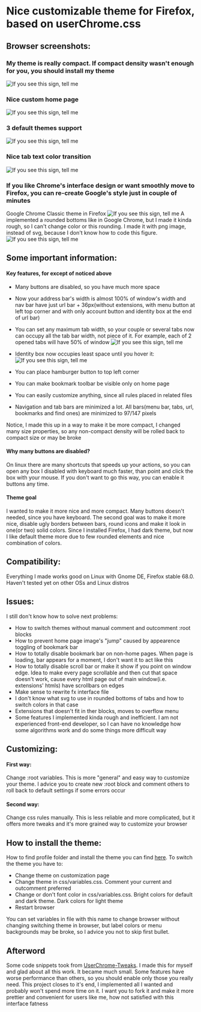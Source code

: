 # Nice customizable theme for Firefox, based on userChrome.css


## Browser screenshots:

### My theme is really compact. If compact density wasn't enough for you, you should install my theme
![If you see this sign, tell me](https://user-images.githubusercontent.com/31302079/62637735-9f5e4b00-b92b-11e9-9b96-4dcf83322434.png "Difference between compact density out-of-the-box and my compact density")

### Nice custom home page
![If you see this sign, tell me](https://user-images.githubusercontent.com/31302079/62637777-b43ade80-b92b-11e9-8b0f-ce8e7519a3ba.png "Home page")

### 3 default themes support
![If you see this sign, tell me](https://user-images.githubusercontent.com/31302079/62637816-c61c8180-b92b-11e9-94c1-d8e01fdea4e1.png "You can advance your favorite theme with my lines")

### Nice tab text color transition
![If you see this sign, tell me](https://user-images.githubusercontent.com/31302079/62637844-d2a0da00-b92b-11e9-8de0-0abdb73efda2.png "Active, hover, inactive and pending tabs have different text colors")

### If you like Chrome's interface design or want smoothly move to Firefox, you can re-create Google's style just in couple of minutes
Google Chrome Classic theme in Firefox
![If you see this sign, tell me](https://user-images.githubusercontent.com/31302079/62637902-f2d09900-b92b-11e9-86a3-8ca731488f3e.png "Chrome-styled interface, made in couple of minutes")
A implemented a rounded bottoms like in Google Chrome, but I made it kinda rough, so I can't change color or this rounding. I made it with png image, instead of svg, because I don't know how to code this figure.
![If you see this sign, tell me](https://user-images.githubusercontent.com/31302079/62638472-11835f80-b92d-11e9-9789-bd60f126a8dc.png "So niice")


## Some important information:

#### Key features, for except of noticed above
- Many buttons are disabled, so you have much more space
- Now your address bar's width is almost 100% of window's width and nav bar have just url bar + 36px(without extensions, with menu button at left top corner and with only account button and identity box at the end of url bar)
- You can set any maximum tab width, so your couple or several tabs now can occupy all the tab bar width, not piece of it. For example, each of 2 opened tabs will have 50% of window
	![If you see this sign, tell me](https://user-images.githubusercontent.com/31302079/62638277-9f127f80-b92c-11e9-8d6b-afd1bd3de737.png)

- Identity box now occupies least space until you hover it:\
	![If you see this sign, tell me](https://user-images.githubusercontent.com/31302079/62638321-b8b3c700-b92c-11e9-9ad1-3ff0335971fe.gif)
- You can place hamburger button to top left corner
- You can make bookmark toolbar be visible only on home page
- You can easily customize anything, since all rules placed in related files
- Navigation and tab bars are minimized a lot. All bars(menu bar, tabs, url, bookmarks and find ones) are minimized to 97/147 pixels


Notice, I made this up in a way to make it be more compact, I changed many size properties, so any non-compact density will be rolled back to compact size or may be broke

#### Why many buttons are disabled?
On linux there are many shortcuts that speeds up your actions, so you can open any box I disabled with keyboard much faster, than point and click the box with your mouse. If you don't want to go this way, you can enable it buttons any time.

#### Theme goal
I wanted to make it more nice and more compact. Many buttons doesn't needed, since you have keyboard. The second goal was to make it more nice, disable ugly borders between bars, round icons and make it look in one(or two) solid colors. Since I installed Firefox, I had dark theme, but now I like default theme more due to few rounded elements and nice combination of colors.


## Compatibility:
Everything I made works good on Linux with Gnome DE, Firefox stable 68.0. Haven't tested yet on other OSs and Linux distros


## Issues:
I still don't know how to solve next problems:
- How to switch themes without manual comment and outcomment :root blocks
- How to prevent home page image's "jump" caused by appearence toggling of bookmark bar
- How to totally disable bookmark bar on non-home pages. When page is loading, bar appears for a moment, I don't want it to act like this
- How to totally disable scroll bar or make it show if you point on window edge. Idea to make every page scrollable and then cut that space doesn't work, cause every html page out of main window(i.e. extensions' htmls) have scrollbars on edges
- Make sense to rewrite fx interface file
- I don't know what svg to use in rounded bottoms of tabs and how to switch colors in that case
- Extensions that doesn't fit in ther blocks, moves to overflow menu
- Some features I implemented kinda rough and inefficient. I am not experienced front-end developer, so I can have no knowledge how some algorithms work and do some things more difficult way


## Customizing:

#### First way:
Change :root variables.
This is more "general" and easy way to customize your theme. I advice you to create new :root block and comment others to roll back to default settings if some errors occur

#### Second way:
Change css rules manually.
This is less reliable and more complicated, but it offers more tweaks and it's more grained way to customize your browser


## How to install the theme:
How to find profile folder and install the theme you can find [here](http://kb.mozillazine.org/index.php?title=UserChrome.css).
To switch the theme you have to:
- Change theme on customization page
- Change theme in css/variables.css. Comment your current and outcomment preferred
- Change or don't font color in css/variables.css. Bright colors for default and dark theme. Dark colors for light theme
- Restart browser

You can set variables in file with this name to change browser without changing switching theme in browser, but label colors or menu backgrounds may be broke, so I advice you not to skip first bullet.


## Afterword
Some code snippets took from [UserChrome-Tweaks](https://github.com/Timvde/UserChrome-Tweaks). I made this for myself and glad about all this work. It became much small. Some features have worse performance than others, so you should enable only those you really need. This project closes to it's end, I implemented all I wanted and probably won't spend more time on it. I want you to fork it and make it more prettier and convenient for users like me, how not satisfied with this interface fatness
